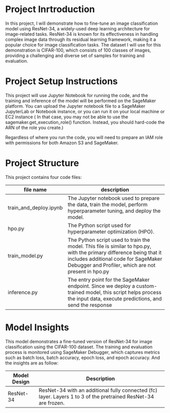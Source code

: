 # Project Inrtroduction

In this project, I will demonstrate how to fine-tune an image classification model using ResNet-34, a widely-used deep learning architecture for image-related tasks. ResNet-34 is known for its effectiveness in handling complex image data through its residual learning framework, making it a popular choice for image classification tasks. The dataset I will use for this demonstration is CIFAR-100, which consists of 100 classes of images, providing a challenging and diverse set of samples for training and evaluation.

# Project Setup Instructions

This project will use Jupyter Notebook for running the code, and the training and inference of the model will be performed on the SageMaker platform. You can upload the Jupyter notebook file to a SageMaker JupyterLab or Notebook instance, or you can run it on your local machine or EC2 instance ( In that case, you may not be able to use the sagemaker.get_execution_role() function. Instead, you should hard-code the ARN of the role you create.)

Regardless of where you run the code, you will need to prepare an IAM role with permissions for both Amazon S3 and SageMaker.

# Project Structure

This project contains four code files:

| file name | description |
| ---------- | ---------- |
| train_and_deploy.ipynb | The Jupyter notebook used to prepare the data, train the model, perform hyperparameter tuning, and deploy the model. |
| hpo.py | The Python script used for hyperparameter optimization (HPO). |
| train_model.py | The Python script used to train the model. This file is similar to hpo.py, with the primary difference being that it includes additional code for SageMaker Debugger and Profiler, which are not present in hpo.py|
| inference.py | The entry point for the SageMaker endpoint. Since we deploy a custom-trained model, this script helps process the input data, execute predictions, and send the response|

# Model Insights

This model demonstrates a fine-tuned version of ResNet-34 for image classification using the CIFAR-100 dataset. The training and evaluation process is monitored using SageMaker Debugger, which captures metrics such as batch loss, batch accuracy, epoch loss, and epoch accuracy. 
And the insights are as follow: 

| Model Design | Description                                                                 |
|--------------|-----------------------------------------------------------------------------|
| ResNet-34    | ResNet-34 with an additional fully connected (fc) layer. Layers 1 to 3 of the pretrained ResNet-34 are frozen. |


 
